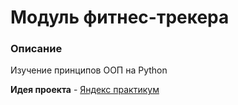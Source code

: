 # Модуль фитнес-трекера

### Описание
Изучение принципов ООП на Python

**Идея проекта** - [Яндекс практикум](https://practicum.yandex.ru/)
